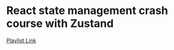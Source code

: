 # React state management crash course with Zustand

[Playlist Link](https://www.youtube.com/watch?v=KCr-UNsM3vA&list=PLRAV69dS1uWQMXekDgw7fRAsHmsbKWkwu)

